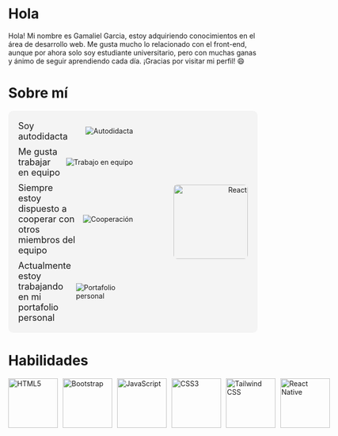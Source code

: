 # Hola <Desarrolladores/>

Hola! Mi nombre es Gamaliel Garcia, estoy adquiriendo conocimientos en el área de desarrollo web. Me gusta mucho lo relacionado con el front-end, aunque por ahora solo soy estudiante universitario, pero con muchas ganas y ánimo de seguir aprendiendo cada día. ¡Gracias por visitar mi perfil! 😄

# Sobre mí

<div style="display: flex; align-items: center; justify-content: space-between; padding: 20px; background-color: #f4f4f4; border-radius: 10px;">
  <div style="flex: 1;">
    <ul style="list-style-type: none; padding: 0; margin: 0;">
      <li style="display: flex; align-items: center; margin-bottom: 10px;">
        <span style="font-size: 18px; flex: 1;">Soy autodidacta</span>
        <img src="https://img.icons8.com/color/24/000000/book.png" alt="Autodidacta" style="margin-left: 10px;">
      </li>
      <li style="display: flex; align-items: center; margin-bottom: 10px;">
        <span style="font-size: 18px; flex: 1;">Me gusta trabajar en equipo</span>
        <img src="https://img.icons8.com/color/24/000000/teamwork.png" alt="Trabajo en equipo" style="margin-left: 10px;">
      </li>
      <li style="display: flex; align-items: center; margin-bottom: 10px;">
        <span style="font-size: 18px; flex: 1;">Siempre estoy dispuesto a cooperar con otros miembros del equipo</span>
        <img src="https://img.icons8.com/color/24/000000/handshake.png" alt="Cooperación" style="margin-left: 10px;">
      </li>
      <li style="display: flex; align-items: center;">
        <span style="font-size: 18px; flex: 1;">Actualmente estoy trabajando en mi portafolio personal</span>
        <img src="https://img.icons8.com/color/24/000000/telescope.png" alt="Portafolio personal" style="margin-left: 10px;">
      </li>
    </ul>
  </div>
  <div style="flex: 1; text-align: right;">
    <img src="https://upload.wikimedia.org/wikipedia/commons/a/a7/React-icon.svg" alt="React" width="150" style="border-radius: 8px;">
  </div>
</div>






# Habilidades

<div style="display: flex; align-items: center;">
  <!-- HTML5 -->
  <img src="https://upload.wikimedia.org/wikipedia/commons/6/61/HTML5_logo_and_wordmark.svg" alt="HTML5" width="100" height="100" style="object-fit: contain; margin-right: 10px;">
  
  <!-- Bootstrap -->
  <img src="https://upload.wikimedia.org/wikipedia/commons/b/b2/Bootstrap_logo.svg" alt="Bootstrap" width="100" height="100" style="object-fit: contain; margin-right: 10px;">
  
  <!-- JavaScript -->
  <img src="https://upload.wikimedia.org/wikipedia/commons/6/6a/JavaScript-logo.png" alt="JavaScript" width="100" height="100" style="object-fit: contain; margin-right: 10px;">
  
  <!-- CSS3 -->
  <img src="https://upload.wikimedia.org/wikipedia/commons/d/d5/CSS3_logo_and_wordmark.svg" alt="CSS3" width="100" height="100" style="object-fit: contain; margin-right: 10px;">
  
  <!-- Tailwind CSS -->
  <img src="https://upload.wikimedia.org/wikipedia/commons/d/d5/Tailwind_CSS_Logo.svg" alt="Tailwind CSS" width="100" height="100" style="object-fit: contain; margin-right: 10px;">
  
  <!-- React Native -->
  <img src="https://upload.wikimedia.org/wikipedia/commons/a/a7/React-icon.svg" alt="React Native" width="100" height="100" style="object-fit: contain; margin-right: 10px;">
</div>


